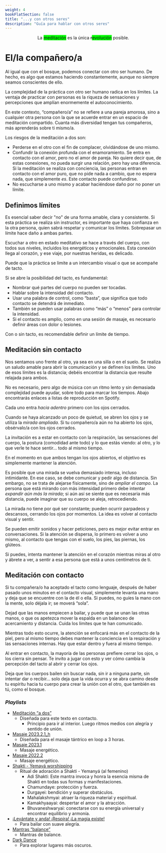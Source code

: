 ```yaml
---
weight: 4
bookFlatSection: false
title: "...y con otros seres"
description: "Guía para hablar con otros seres"
---
```

<div style="text-align: center">
La <span style="background-color: lime">meditación</span> es la única <s>r</s><span style="background-color: lime">evolución</span> posible.
</div>


# El/la compañero/a

Al igual que con el bosque, podemos conectar con otro ser humano. De hecho, es algo que estamos haciendo constantemente, aunque no siempre seamos conscientes de ello.

La complejidad de la práctica con otro ser humano radica en los límites. La ventaja de practicar con personas es la riqueza de sensaciones y percepciones que amplían enormemente el autoconocimiento.

En este contexto, “compañero/a” no se refiere a una pareja amorosa, sino a cualquier otra persona con la que se acuerde entrar en un espacio de meditación compartido. Cuanta más diversidad tengan tus compañeros, más aprenderás sobre ti mismo/a.

Los riesgos de la meditación a dos son:

- Perderse en el otro con el fin de complacer, olvidándose de uno mismo.
- Confundir la conexión profunda con el enamoramiento. Se entra en contacto con el amor, pero no el amor de pareja. No quiere decir que, de estas conexiones, no pueda surgir una relación, pero hay una diferencia. Si la meditación se realiza con conciencia, las personas entran en contacto con el amor puro, que no pide nada a cambio, que no espera nada, que simplemente _es_. Este contacto puede confundirse.
- No escucharse a uno mismo y acabar haciéndose daño por no poner un límite.

## Definimos límites

Es esencial saber decir "no" de una forma amable, clara y consistente. Si esta práctica se realiza sin instructor, es importante que haya confianza en la otra persona, quien sabrá respetar y comunicar los límites. Sobrepasar un límite hace daño a ambas partes.

Escuchar a otro en estado meditativo se hace a través del cuerpo, con todos sus niveles, incluidos los energéticos y emocionales. Esta conexión llega al corazón, y ese viaje, por nuestras heridas, es delicado.

Puede que la práctica se limite a un intercambio visual o que se acompañe de tacto.

Si se abre la posibilidad del tacto, es fundamental:

- Nombrar qué partes del cuerpo no pueden ser tocadas.
- Hablar sobre la intensidad del contacto.
- Usar una palabra de control, como “basta”, que significa que todo contacto se detendrá de inmediato.
- También se pueden usar palabras como “más” o “menos” para controlar la intensidad.
- Si el contacto es amplio, como en una sesión de masaje, es necesario definir áreas con dolor o lesiones.

Con o sin tacto, es recomendable definir un límite de tiempo.

## Meditación sin contacto

Nos sentamos uno frente al otro, ya sea en una silla o en el suelo. Se realiza un saludo amable para abrir la comunicación y se definen los límites. Uno de esos límites es la distancia; debéis encontrar la distancia que resulte relajada para ambos.

No es necesario, pero algo de música con un ritmo lento y sin demasiada complejidad puede ayudar, sobre todo para marcar los tiempos. Abajo encontrarás enlaces a listas de reproducción en Spotify.

Cada uno entra _hacia adentro_ primero con los ojos cerrados.

Cuando se haya alcanzado un poco de quietud, se abren los ojos y se utiliza la _mirada ampliada_. Si tu compañero/a aún no ha abierto los ojos, obsérvalo/a con los ojos cerrados.

La invitación es a estar en contacto con la respiración, las sensaciones del cuerpo, la postura (comodidad ante todo) y lo que estás viendo: al otro, y lo que verle te hace sentir… todo al mismo tiempo.

En el momento en que ambos tengan los ojos abiertos, el objetivo es simplemente mantener la atención.

Es posible que una mirada se vuelva demasiado intensa, incluso intimidante. En ese caso, se debe comunicar y pedir algo de distancia. Sin embargo, no se trata de alejarse físicamente, sino de _ampliar el campo_. La persona que está mirando con más intensidad primero debe intentar _expandir aún más la mirada_; si aún así se siente que es necesaria más distancia, puede imaginar que su cuerpo se aleja, retrocediendo.

La mirada no tiene por qué ser constante; pueden ocurrir parpadeos y descansos, cerrando los ojos por momentos. La idea es volver al contacto visual y sentir.

Se pueden emitir sonidos y hacer peticiones, pero es mejor evitar entrar en conversaciones. Si la atención se dispersa, lo primero es volver a uno mismo, al contacto que tengas con el suelo, los pies, las piernas, los glúteos.

Si puedes, intenta mantener la atención en el corazón mientras miras al otro y ábrete a ver, a sentir a esa persona que está a unos centímetros de ti.

## Meditación con contacto

Si tu compañera/o ha aceptado el tacto como lenguaje, después de haber pasado unos minutos en el contacto visual, simplemente levanta una mano y deja que se encuentre con la de él o ella. Si puedes, no guíes la mano con la mente, solo déjala ir; se moverá “sola”.

Dejad que las manos empiecen a bailar, y puede que se unan las otras manos, o que os apetezca mover la espalda en un balanceo de acercamiento y distancia. Cuida los límites que te han comunicado.

Mientras todo esto ocurre, la atención se enfocará más en el contacto de la piel, pero al mismo tiempo debes mantener la conciencia en la respiración y las sensaciones internas. Hay que estar dentro y fuera al mismo tiempo.

Al entrar en contacto, la mayoría de las personas prefiere cerrar los ojos, o los cierra sin pensar. Te invito a jugar con esto y ver cómo cambia la percepción del tacto al abrir y cerrar los ojos.

Deja que los cuerpos bailen sin buscar nada, sin ir a ninguna parte, sin intentar dar o recibir… solo deja que la vida ocurra y se abra camino desde tu espíritu hacia tu cuerpo para crear la unión con el otro, que también es tú, como el bosque.

### *Playlists*

* [Meditación “a dos”](https://open.spotify.com/playlist/0xMZRYiDnPppAqzEdNCFAN?si=b25f389224d6479b)
	* Diseñada para este texto en contacto.
		* Principio para ir al interior. Luego ritmos medios con alegría y sentido de unión.
* [Masaje 2023.2.1\_h](https://open.spotify.com/playlist/05GjmghyHoM0Q4y9a1zGBH?si=e9bf4bebb023456e)
	* Diseñada para el masaje tántrico en loop a 3 horas.
* [Masaje 2023.1](https://open.spotify.com/playlist/4SIPQDtaOjkLFmbPUDeu2X?si=01fab89bd7a248ed)
	* Masaje energético.
* [Masaje 2022.2](https://open.spotify.com/playlist/7t6fCnoRtPqMRPffW0heTO?si=de7d94c7e3334feb)
	* Masaje energético.
* [Shakti \- Yemayá worshipping](https://open.spotify.com/playlist/0UFcHZJcsTxSz66oNefiTZ?si=438d31c9c18a45d0)
	* Ritual de adoración a Shakti \- Yemanyá (al femenino)
	    * Adi Shakti: Este mantra invoca y honra la esencia misma de Shakti en todas sus formas y manifestaciones.
	    * Chamundaye: protección y fuerza.
	    * Durgayei: bendición y superar obstáculos.
	    * Mahalakshmyai: atraer la riqueza material y espiritual.
	    * Kamakhyaayai: despertar el amor y la atracción.
	    * Bhuvaneshwaryai: conectarse con su energía universal y encontrar equilibrio y armonía.
* [¡Levántate y anda\! ¡Respira\! ¡La magia existe\!](https://open.spotify.com/playlist/2iW7yY7gBacOQ4OMTZSkST?si=1af5b07e28db42c1)
	* Para bailar con suave alegría.
* [Mantras “balance”](https://open.spotify.com/playlist/3NAdcr7TW20xMRAf1dLwdZ?si=2d47008f547048ba)
	* Mantras de balance.
* [Dark Dance](https://open.spotify.com/playlist/0mB87XM4YDii5G3JUP9NPq?si=b5de09537a0540de)
	* Para explorar lugares más oscuros.


[^1]: Desarrollar la individualidad en algunas corrientes espirituales es considerado el deber de nuestra encarnación, para aportar una luz que complemente el espectro en la unidad. Que el alma encuentre una forma de brillar en resonancia y armonía con los otros cumpliendo su camino es posible con cierto grado de individualidad.

[^2]: El flujo existe en las ciudades, pero tiene demasiado “ruido” humano. La ciudad nos lleva más fácilmente hacia el discurso de la mente racional.